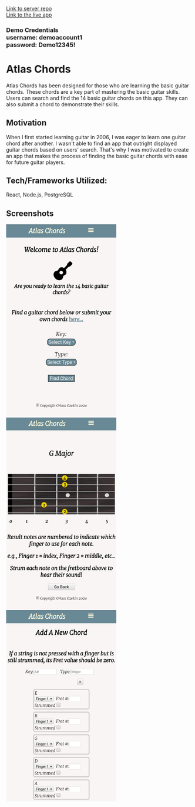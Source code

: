 [Link to server repo](https://github.com/orkunozekin/Atlas-Chords-Node-Express) <br> [Link to the live app](https://atlas-chords.vercel.app/)

### Demo Credentials <br> username: demoaccount1 <br> password: Demo12345! ###
        
# Atlas Chords

Atlas Chords has been designed for those who are learning the basic guitar chords.
These chords are a key part of mastering the basic guitar skills. 
Users can search and find the 14 basic guitar chords on this app. 
They can also submit a chord to demonstrate their skills. 

## Motivation

When I first started learning guitar in 2006, I was eager to learn one guitar chord after another. I wasn't able to find an app that outright displayed guitar chords based on users' search. 
That's why I was motivated to create an app that makes the process of finding the basic guitar chords with ease for future guitar players. 

## Tech/Frameworks Utilized:
React, Node.js, PostgreSQL

## Screenshots <br>
<img src="./Screenshots/landing-page.png" width="300">
<img src="./Screenshots/results-page.png" width="300">
<img src="./Screenshots/submit-chords-page.png" width="300">

